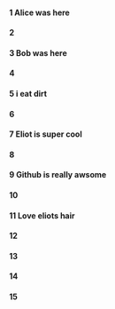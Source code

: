 #### 1 Alice was here
#### 2
#### 3 Bob was here
#### 4
#### 5 i eat dirt
#### 6
#### 7 Eliot is super cool
#### 8
#### 9 Github is really awsome
#### 10
#### 11 Love eliots hair
#### 12
#### 13
#### 14
#### 15
